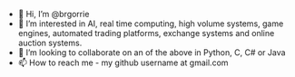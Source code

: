 - 👋 Hi, I’m @brgorrie
- 👀 I’m interested in AI, real time computing, high volume systems, game engines, automated trading platforms, exchange systems and online auction systems.
- 💞️ I’m looking to collaborate on an of the above in Python, C, C# or Java 
- 📫 How to reach me - my github username at gmail.com

<!---
brgorrie/brgorrie is a ✨ special ✨ repository because its `README.md` (this file) appears on your GitHub profile.
You can click the Preview link to take a look at your changes.
--->
